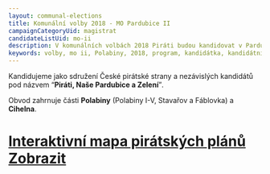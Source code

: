 ```yaml
---
layout: communal-elections
title: Komunální volby 2018 - MO Pardubice II
campaignCategoryUid: magistrat
candidateListUid: mo-ii
description: V komunálních volbách 2018 Piráti budou kandidovat v Pardubicích. Jak na magistrát, tak i na jednotlivé městské obvody. Prosazujeme transparentní veřejnou správu, participaci veřejnosti, férový přístup ke všem způsobům dopravy a politiku, která využívá možností technologií 21. století pro otevřenou a demokratickou společnost.
keywords: volby, mo ii, Polabiny, 2018, program, kandidátka, kandidátní listina, kandidáti, komunální volby
---
```


Kandidujeme jako sdružení České pirátské strany a nezávislých kandidátů pod
názvem <q>**Piráti, Naše Pardubice a Zelení**</q>.

Obvod zahrnuje části **Polabiny** (Polabiny I-V, Stavařov a Fáblovka) a **Cihelna**.

<div class="pce-im-teaser-big">
    <a href="/komunalni-volby-2018/mapa-piratskych-planu/" title="Interaktivní mapa pirátských plánů" class="pce-im-teaser-big__wrap" style="background: url({% asset 'miscellaneous/im-teaser-landscape.jpg' magick:resize='1122x' magick:crop='1122x300+0+0' magick:gravity='center' @path %}) center no-repeat;">
        <h1 class="pce-im-teaser-big__headline">
            <span class="pce-im-teaser-big__headline-caption">Interaktivní mapa pirátských plánů</span>
            <div href="{{ '/komunalni-volby-2018/mapa-piratskych-planu/' | relative_url }}" class="button pce-im-teaser-big__headline-button">Zobrazit</div>
        </h1>
    </a>
</div>
